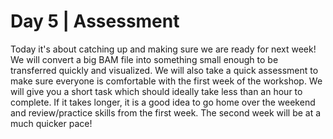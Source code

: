 # Day 5 | Assessment

Today it's about catching up and making sure we are ready for next week! We will convert a big BAM file into something small enough to be transferred quickly and visualized. We will also take a quick assessment to make sure everyone is comfortable with the first week of the workshop. We will give you a short task which should ideally take less than an hour to complete. If it takes longer, it is a good idea to go home over the weekend and review/practice skills from the first week. The second week will be at a much quicker pace!
